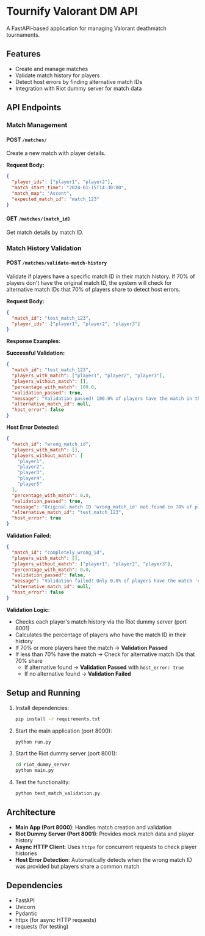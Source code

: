 # Tournify Valorant DM API

A FastAPI-based application for managing Valorant deathmatch tournaments.

## Features

- Create and manage matches
- Validate match history for players
- Detect host errors by finding alternative match IDs
- Integration with Riot dummy server for match data

## API Endpoints

### Match Management

#### POST `/matches/`

Create a new match with player details.

**Request Body:**

```json
{
  "player_ids": ["player1", "player2"],
  "match_start_time": "2024-01-15T14:30:00",
  "match_map": "Ascent",
  "expected_match_id": "match_123"
}
```

#### GET `/matches/{match_id}`

Get match details by match ID.

### Match History Validation

#### POST `/matches/validate-match-history`

Validate if players have a specific match ID in their match history. If 70% of players don't have the original match ID, the system will check for alternative match IDs that 70% of players share to detect host errors.

**Request Body:**

```json
{
  "match_id": "test_match_123",
  "player_ids": ["player1", "player2", "player3"]
}
```

**Response Examples:**

**Successful Validation:**

```json
{
  "match_id": "test_match_123",
  "players_with_match": ["player1", "player2", "player3"],
  "players_without_match": [],
  "percentage_with_match": 100.0,
  "validation_passed": true,
  "message": "Validation passed! 100.0% of players have the match in their history.",
  "alternative_match_id": null,
  "host_error": false
}
```

**Host Error Detected:**

```json
{
  "match_id": "wrong_match_id",
  "players_with_match": [],
  "players_without_match": [
    "player1",
    "player2",
    "player3",
    "player4",
    "player5"
  ],
  "percentage_with_match": 0.0,
  "validation_passed": true,
  "message": "Original match ID 'wrong_match_id' not found in 70% of players' history. However, found alternative match ID 'test_match_123' that 100.0% of players share. This suggests a host error.",
  "alternative_match_id": "test_match_123",
  "host_error": true
}
```

**Validation Failed:**

```json
{
  "match_id": "completely_wrong_id",
  "players_with_match": [],
  "players_without_match": ["player1", "player2", "player3"],
  "percentage_with_match": 0.0,
  "validation_passed": false,
  "message": "Validation failed! Only 0.0% of players have the match 'completely_wrong_id' in their history (70% required). No alternative match ID found that 70% of players share.",
  "alternative_match_id": null,
  "host_error": false
}
```

**Validation Logic:**

- Checks each player's match history via the Riot dummy server (port 8001)
- Calculates the percentage of players who have the match ID in their history
- If 70% or more players have the match → **Validation Passed**
- If less than 70% have the match → Check for alternative match IDs that 70% share
  - If alternative found → **Validation Passed** with `host_error: true`
  - If no alternative found → **Validation Failed**

## Setup and Running

1. Install dependencies:

   ```bash
   pip install -r requirements.txt
   ```

2. Start the main application (port 8000):

   ```bash
   python run.py
   ```

3. Start the Riot dummy server (port 8001):

   ```bash
   cd riot_dummy_server
   python main.py
   ```

4. Test the functionality:

   ```bash
   python test_match_validation.py
   ```

## Architecture

- **Main App (Port 8000)**: Handles match creation and validation
- **Riot Dummy Server (Port 8001)**: Provides mock match data and player history
- **Async HTTP Client**: Uses `httpx` for concurrent requests to check player histories
- **Host Error Detection**: Automatically detects when the wrong match ID was provided but players share a common match

## Dependencies

- FastAPI
- Uvicorn
- Pydantic
- httpx (for async HTTP requests)
- requests (for testing)
